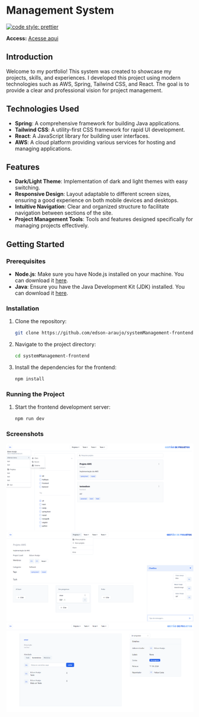 # Management System

[![code style: prettier](https://img.shields.io/badge/code_style-prettier-ff69b4.svg?style=flat-square)](https://github.com/prettier/prettier)

**Access:** [Acesse aqui](http://systemmanagementedson.s3-website.us-east-2.amazonaws.com/)

## Introduction

Welcome to my portfolio! This system was created to showcase my projects, skills, and experiences. I developed this project using modern technologies such as AWS, Spring, Tailwind CSS, and React. The goal is to provide a clear and professional vision for project management.

## Technologies Used

- **Spring**: A comprehensive framework for building Java applications.
- **Tailwind CSS**: A utility-first CSS framework for rapid UI development.
- **React**: A JavaScript library for building user interfaces.
- **AWS**: A cloud platform providing various services for hosting and managing applications.

## Features

- **Dark/Light Theme**: Implementation of dark and light themes with easy switching.
- **Responsive Design**: Layout adaptable to different screen sizes, ensuring a good experience on both mobile devices and desktops.
- **Intuitive Navigation**: Clear and organized structure to facilitate navigation between sections of the site.
- **Project Management Tools**: Tools and features designed specifically for managing projects effectively.

## Getting Started

### Prerequisites

- **Node.js**: Make sure you have Node.js installed on your machine. You can download it [here](https://nodejs.org/).
- **Java**: Ensure you have the Java Development Kit (JDK) installed. You can download it [here](https://www.oracle.com/java/technologies/javase-jdk11-downloads.html).

### Installation

1. Clone the repository:
    ```bash
    git clone https://github.com/edson-araujo/systemManagement-frontend
    ```

2. Navigate to the project directory:
    ```bash
    cd systemManagement-frontend
    ```

3. Install the dependencies for the frontend:
    ```bash
    npm install
    ```

### Running the Project
1. Start the frontend development server:
    ```bash
    npm run dev
    ```

### Screenshots
![Projects](./Screenshots-1.png)
![Details](./Screenshots-2.png)
![Issues](./Screenshots-3.png)
